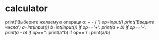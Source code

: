 # calculator
print('Выберите желаемую операцию: + - / *')
op=input()
print('Введите числа')
a=int(input())
b=int(input())
if op=='+':
    print(a + b)
if op=='-':
    print(a - b)
if op=='*':
    print(a*b)
if op=='/':
    print(a/b)
